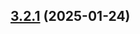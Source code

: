 
<a name="3.2.1"></a>
## [3.2.1](https://github.com/lamassuiot/lamassuiot/compare/engines/storage/sqlite/v3.2.1...3.2.1) (2025-01-24)

